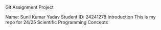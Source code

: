 Git Assignment Project

Name: Sunil Kumar Yadav
Student ID: 24241278
Introduction
This is my repo for 24/25 Scientific Programming Concepts